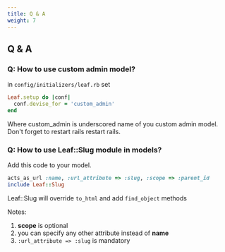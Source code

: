 ```yaml
---
title: Q & A
weight: 7
---
```


## Q & A

### Q: How to use custom admin model?

in ```config/initializers/leaf.rb``` set
```ruby
Leaf.setup do |conf|
  conf.devise_for = 'custom_admin'
end
```
Where custom_admin is underscored name of you custom admin model.
Don't forget to restart rails restart rails.

### Q: How to use Leaf::Slug module in models?
Add this code to your model.
```ruby
acts_as_url :name, :url_attribute => :slug, :scope => :parent_id
include Leaf::Slug
```

Leaf::Slug will override ```to_html``` and add ```find_object``` methods

Notes:

1. **scope** is optional
1. you can specify any other attribute instead of **name**
1. ```:url_attribute => :slug``` is mandatory


